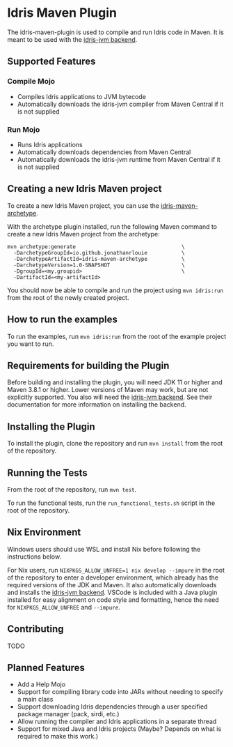 # Idris Maven Plugin
The idris-maven-plugin is used to compile and run Idris code in Maven. It is meant to be used with the [idris-jvm backend](https://github.com/mmhelloworld/idris-jvm).

## Supported Features

### Compile Mojo
- Compiles Idris applications to JVM bytecode
- Automatically downloads the idris-jvm compiler from Maven Central if it is not supplied

### Run Mojo
- Runs Idris applications
- Automatically downloads dependencies from Maven Central
- Automatically downloads the idris-jvm runtime from Maven Central if it is not supplied

## Creating a new Idris Maven project
To create a new Idris Maven project, you can use the [idris-maven-archetype](https://github.com/jonathanrlouie/idris-maven-archetype).

With the archetype plugin installed, run the following Maven command to create a new Idris Maven project from the archetype:
```
mvn archetype:generate                                  \
  -DarchetypeGroupId=io.github.jonathanrlouie           \
  -DarchetypeArtifactId=idris-maven-archetype           \
  -DarchetypeVersion=1.0-SNAPSHOT                       \
  -DgroupId=<my.groupid>                                \
  -DartifactId=<my-artifactId>
```

You should now be able to compile and run the project using `mvn idris:run` from the root of the newly created project.

## How to run the examples
To run the examples, run `mvn idris:run` from the root of the example project you want to run.

## Requirements for building the Plugin
Before building and installing the plugin, you will need JDK 11 or higher and Maven 3.8.1 or higher. Lower versions of Maven may work, but are not explicitly supported. You also will need the [idris-jvm backend](https://github.com/mmhelloworld/idris-jvm). See their documentation for more information on installing the backend.

## Installing the Plugin
To install the plugin, clone the repository and run `mvn install` from the root of the repository.

## Running the Tests
From the root of the repository, run `mvn test`.

To run the functional tests, run the `run_functional_tests.sh` script in the root of the repository.

## Nix Environment
Windows users should use WSL and install Nix before following the instructions below.

For Nix users, run `NIXPKGS_ALLOW_UNFREE=1 nix develop --impure` in the root of the repository to enter a developer environment, which already has the required versions of the JDK and Maven. It also automatically downloads and installs the [idris-jvm backend](https://github.com/mmhelloworld/idris-jvm). VSCode is included with a Java plugin installed for easy alignment on code style and formatting, hence the need for `NIXPKGS_ALLOW_UNFREE` and `--impure`.

## Contributing
TODO

## Planned Features
- Add a Help Mojo
- Support for compiling library code into JARs without needing to specify a main class
- Support downloading Idris dependencies through a user specified package manager (pack, sirdi, etc.)
- Allow running the compiler and Idris applications in a separate thread
- Support for mixed Java and Idris projects (Maybe? Depends on what is required to make this work.)

